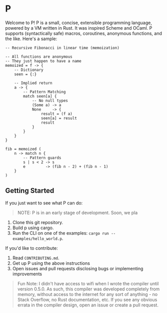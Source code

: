 # P
Welcome to P!
P is a small, concise, extensible programming language, powered by a VM written in Rust.
It was inspired Scheme and OCaml.
P supports (syntactically safe) macros, coroutines, anonymous functions, and the like.
Here's a sample:

```
-- Recursive Fibonacci in linear time (memoization)

-- All functions are anonymous
-- They just happen to have a name
memoized = f -> {
    -- Dictionary
    seen = {:}

    -- Implied return
    a -> {
        -- Pattern Matching
        match seen[a] {
            -- No null types
            (Some a) -> a
            None     -> {
                result = (f a)
                seen[a] = result
                result
            }
        }
    }
}

fib = memoized (
    n -> match n {
        -- Pattern guards
        s | s < 2 -> s
        e         -> (fib n - 2) + (fib n - 1)
    }
)
```

## Getting Started
If you just want to see what P can do:

> NOTE: P is in an early stage of development.
Soon, we pla

1. Clone this git repository.
2. Build p using cargo.
3. Run the CLI on one of the examples: `cargo run -- examples/hello_world.p`.

If you'd like to contribute:

1. Read `CONTRIBUTING.md`.
2. Get up P using the above instructions
3. Open issues and pull requests disclosing bugs or implementing improvements

> Fun Note: I didn't have access to wifi when I wrote the compiler until version 0.5.0.
As such, this compiler was developed completely from memory, without access to the internet for any sort of anything - no Stack Overflow, no Rust documentation, etc.
If you see any obvious errata in the compiler design, open an issue or create a pull request.
